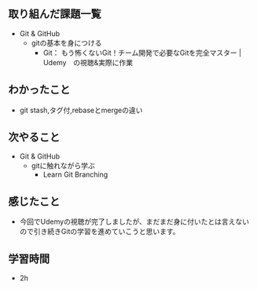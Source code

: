 ## 取り組んだ課題一覧
- Git & GitHub
  - gitの基本を身につける
     - Git： もう怖くないGit！チーム開発で必要なGitを完全マスター | Udemy　の視聴&実際に作業
## わかったこと
- git stash,タグ付,rebaseとmergeの違い
## 次やること
- Git & GitHub
  - gitに触れながら学ぶ
     - Learn Git Branching
## 感じたこと
- 今回でUdemyの視聴が完了しましたが、まだまだ身に付いたとは言えないので引き続きGitの学習を進めていこうと思います。
## 学習時間
- 2h